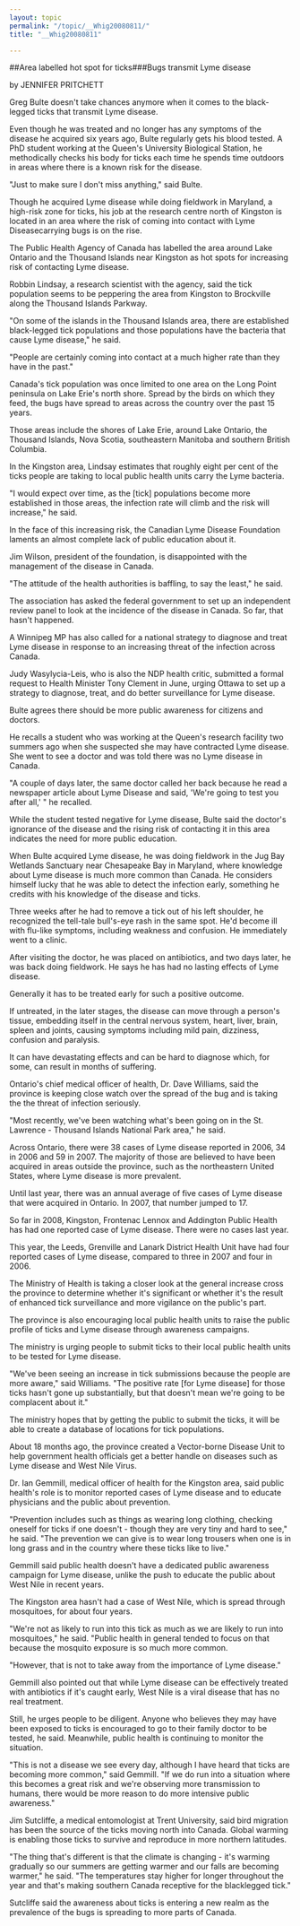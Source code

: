 ```yaml
---
layout: topic
permalink: "/topic/__Whig20080811/"
title: "__Whig20080811"

---
```


<div class="column2">
##Area labelled hot spot for ticks###Bugs transmit Lyme disease

by JENNIFER PRITCHETT

Greg Bulte doesn't take chances anymore when it comes to the black-legged ticks that transmit Lyme disease.

Even though he was treated and no longer has any symptoms of the disease he acquired six years ago, Bulte regularly gets his blood tested. A PhD student working at the Queen's University Biological Station, he methodically checks his body for ticks each time he spends time outdoors in areas where there is a known risk for the disease.

"Just to make sure I don't miss anything," said Bulte.

Though he acquired Lyme disease while doing fieldwork in Maryland, a high-risk zone for ticks, his job at the research centre north of Kingston is located in an area where the risk of coming into contact with Lyme Diseasecarrying bugs is on the rise.

The Public Health Agency of Canada has labelled the area around Lake Ontario and the Thousand Islands near Kingston as hot spots for increasing risk of contacting Lyme disease.

Robbin Lindsay, a research scientist with the agency, said the tick population seems to be peppering the area from Kingston to Brockville along the Thousand Islands Parkway.

"On some of the islands in the Thousand Islands area, there are established black-legged tick populations and those populations have the bacteria that cause Lyme disease," he said.

"People are certainly coming into contact at a much higher rate than they have in the past."

Canada's tick population was once limited to one area on the Long Point peninsula on Lake Erie's north shore. Spread by the birds on which they feed, the bugs have spread to areas across the country over the past 15 years.

Those areas include the shores of Lake Erie, around Lake Ontario, the Thousand Islands, Nova Scotia, southeastern Manitoba and southern British Columbia.

In the Kingston area, Lindsay estimates that roughly eight per cent of the ticks people are taking to local public health units carry the Lyme bacteria.

"I would expect over time, as the [tick] populations become more established in those areas, the infection rate will climb and the risk will increase," he said.

In the face of this increasing risk, the Canadian Lyme Disease Foundation laments an almost complete lack of public education about it.

Jim Wilson, president of the foundation, is disappointed with the management of the disease in Canada.

"The attitude of the health authorities is baffling, to say the least," he said.

The association has asked the federal government to set up an independent review panel to look at the incidence of the disease in Canada. So far, that hasn't happened.

A Winnipeg MP has also called for a national strategy to diagnose and treat Lyme disease in response to an increasing threat of the infection across Canada.

Judy Wasylycia-Leis, who is also the NDP health critic, submitted a formal request to Health Minister Tony Clement in June, urging Ottawa to set up a strategy to diagnose, treat, and do better surveillance for Lyme disease.

Bulte agrees there should be more public awareness for citizens and doctors.

He recalls a student who was working at the Queen's research facility two summers ago when she suspected she may have contracted Lyme disease. She went to see a doctor and was told there was no Lyme disease in Canada.

"A couple of days later, the same doctor called her back because he read a newspaper article about Lyme Disease and said, 'We're going to test you after all,' " he recalled.

While the student tested negative for Lyme disease, Bulte said the doctor's ignorance of the disease and the rising risk of contacting it in this area indicates the need for more public education.

When Bulte acquired Lyme disease, he was doing fieldwork in the Jug Bay Wetlands Sanctuary near Chesapeake Bay in Maryland, where knowledge about Lyme disease is much more common than Canada. He considers himself lucky that he was able to detect the infection early, something he credits with his knowledge of the disease and ticks.

Three weeks after he had to remove a tick out of his left shoulder, he recognized the tell-tale bull's-eye rash in the same spot. He'd become ill with flu-like symptoms, including weakness and confusion. He immediately went to a clinic.

After visiting the doctor, he was placed on antibiotics, and two days later, he was back doing fieldwork. He says he has had no lasting effects of Lyme disease.

Generally it has to be treated early for such a positive outcome.

If untreated, in the later stages, the disease can move through a person's tissue, embedding itself in the central nervous system, heart, liver, brain, spleen and joints, causing symptoms including mild pain, dizziness, confusion and paralysis.

It can have devastating effects and can be hard to diagnose which, for some, can result in months of suffering.

Ontario's chief medical officer of health, Dr. Dave Williams, said the province is keeping close watch over the spread of the bug and is taking the the threat of infection seriously.

"Most recently, we've been watching what's been going on in the St. Lawrence - Thousand Islands National Park area," he said.

Across Ontario, there were 38 cases of Lyme disease reported in 2006, 34 in 2006 and 59 in 2007. The majority of those are believed to have been acquired in areas outside the province, such as the northeastern United States, where Lyme disease is more prevalent.

Until last year, there was an annual average of five cases of Lyme disease that were acquired in Ontario. In 2007, that number jumped to 17.

So far in 2008, Kingston, Frontenac Lennox and Addington Public Health has had one reported case of Lyme disease. There were no cases last year.

This year, the Leeds, Grenville and Lanark District Health Unit have had four reported cases of Lyme disease, compared to three in 2007 and four in 2006.

The Ministry of Health is taking a closer look at the general increase cross the province to determine whether it's significant or whether it's the result of enhanced tick surveillance and more vigilance on the public's part.

The province is also encouraging local public health units to raise the public profile of ticks and Lyme disease through awareness campaigns.

The ministry is urging people to submit ticks to their local public health units to be tested for Lyme disease.

"We've been seeing an increase in tick submissions because the people are more aware," said Williams. "The positive rate [for Lyme disease] for those ticks hasn't gone up substantially, but that doesn't mean we're going to be complacent about it."

The ministry hopes that by getting the public to submit the ticks, it will be able to create a database of locations for tick populations.

About 18 months ago, the province created a Vector-borne Disease Unit to help government health officials get a better handle on diseases such as Lyme disease and West Nile Virus.

Dr. Ian Gemmill, medical officer of health for the Kingston area, said public health's role is to monitor reported cases of Lyme disease and to educate physicians and the public about prevention.

"Prevention includes such as things as wearing long clothing, checking oneself for ticks if one doesn't - though they are very tiny and hard to see," he said. "The prevention we can give is to wear long trousers when one is in long grass and in the country where these ticks like to live."

Gemmill said public health doesn't have a dedicated public awareness campaign for Lyme disease, unlike the push to educate the public about West Nile in recent years.

The Kingston area hasn't had a case of West Nile, which is spread through mosquitoes, for about four years.

"We're not as likely to run into this tick as much as we are likely to run into mosquitoes," he said. "Public health in general tended to focus on that because the mosquito exposure is so much more common.

"However, that is not to take away from the importance of Lyme disease."

Gemmill also pointed out that while Lyme disease can be effectively treated with antibiotics if it's caught early, West Nile is a viral disease that has no real treatment.

Still, he urges people to be diligent. Anyone who believes they may have been exposed to ticks is encouraged to go to their family doctor to be tested, he said. Meanwhile, public health is continuing to monitor the situation.

"This is not a disease we see every day, although I have heard that ticks are becoming more common," said Gemmill. "If we do run into a situation where this becomes a great risk and we're observing more transmission to humans, there would be more reason to do more intensive public awareness."

Jim Sutcliffe, a medical entomologist at Trent University, said bird migration has been the source of the ticks moving north into Canada. Global warming is enabling those ticks to survive and reproduce in more northern latitudes.

"The thing that's different is that the climate is changing - it's warming gradually so our summers are getting warmer and our falls are becoming warmer," he said. "The temperatures stay higher for longer throughout the year and that's making southern Canada receptive for the blacklegged tick."

Sutcliffe said the awareness about ticks is entering a new realm as the prevalence of the bugs is spreading to more parts of Canada.
</div>

